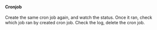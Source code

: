 #### Cronjob

Create the same cron job again, and watch the status. Once it ran, check which job ran by created cron job.
Check the log, delete the cron job.
